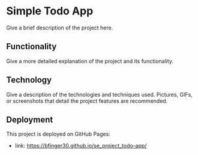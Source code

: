 # Simple Todo App

Give a brief description of the project here.

## Functionality

Give a more detailed explanation of the project and its functionality.

## Technology

Give a description of the technologies and techniques used. Pictures, GIFs, or screenshots that detail the project features are recommended.

## Deployment

This project is deployed on GitHub Pages:

- link: https://bfinger30.github.io/se_project_todo-app/
